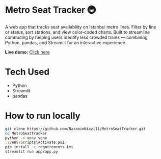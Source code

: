 # Metro Seat Tracker 🚇
A web app that tracks seat availability on Istanbul metro lines. Filter by line or status, sort stations, and view color-coded charts. Built to streamline commuting by helping users identify less crowded trains — combining Python, pandas, and Streamlit for an interactive experience.

**Live demo:** [Click here](https://nazaninniazi11-metroseattracker-appapp-qhhhos.streamlit.app/)

# Tech Used
- Python
- Streamlit
- pandas

# How to run locally
```bash
git clone https://github.com/NazaninNiazi11/MetroSeatTracker.git
cd MetroSeatTracker
python -m venv venv
.\venv\Scripts\Activate.ps1
pip install -r requirements.txt
streamlit run app/app.py
